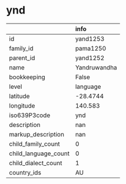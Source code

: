 # ynd
|                      | info         |
|:---------------------|:-------------|
| id                   | yand1253     |
| family_id            | pama1250     |
| parent_id            | yand1252     |
| name                 | Yandruwandha |
| bookkeeping          | False        |
| level                | language     |
| latitude             | -28.4744     |
| longitude            | 140.583      |
| iso639P3code         | ynd          |
| description          | nan          |
| markup_description   | nan          |
| child_family_count   | 0            |
| child_language_count | 0            |
| child_dialect_count  | 1            |
| country_ids          | AU           |